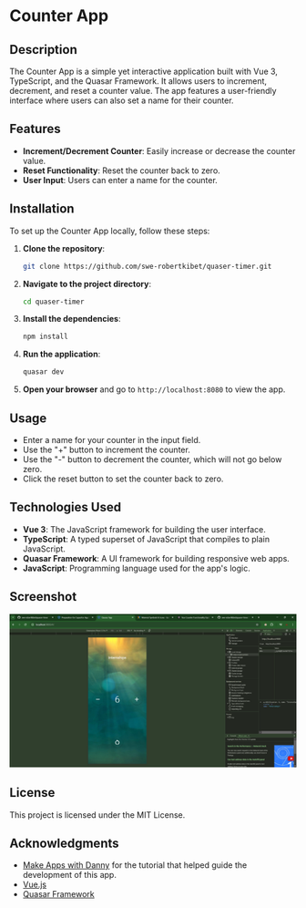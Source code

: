 # Counter App

## Description

The Counter App is a simple yet interactive application built with Vue 3, TypeScript, and the Quasar Framework. It allows users to increment, decrement, and reset a counter value. The app features a user-friendly interface where users can also set a name for their counter.

## Features

- **Increment/Decrement Counter**: Easily increase or decrease the counter value.
- **Reset Functionality**: Reset the counter back to zero.
- **User Input**: Users can enter a name for the counter.

## Installation

To set up the Counter App locally, follow these steps:

1. **Clone the repository**:

   ```bash
   git clone https://github.com/swe-robertkibet/quaser-timer.git
   ```

2. **Navigate to the project directory**:

   ```bash
   cd quaser-timer
   ```

3. **Install the dependencies**:

   ```bash
   npm install
   ```

4. **Run the application**:

   ```bash
   quasar dev
   ```

5. **Open your browser** and go to `http://localhost:8080` to view the app.

## Usage

- Enter a name for your counter in the input field.
- Use the "+" button to increment the counter.
- Use the "-" button to decrement the counter, which will not go below zero.
- Click the reset button to set the counter back to zero.

## Technologies Used

- **Vue 3**: The JavaScript framework for building the user interface.
- **TypeScript**: A typed superset of JavaScript that compiles to plain JavaScript.
- **Quasar Framework**: A UI framework for building responsive web apps.
- **JavaScript**: Programming language used for the app's logic.

## Screenshot

![Counter App Screenshot](image.png)

## License

This project is licensed under the MIT License.

## Acknowledgments

- [Make Apps with Danny](https://www.youtube.com/watch?v=X5PygyNG71g) for the tutorial that helped guide the development of this app.
- [Vue.js](https://vuejs.org/)
- [Quasar Framework](https://quasar.dev/)
